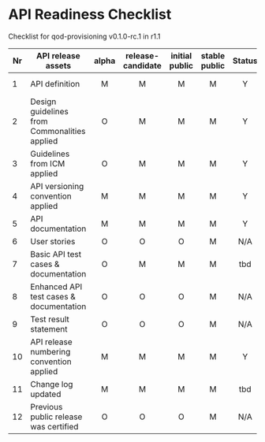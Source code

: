 # API Readiness Checklist

Checklist for qod-provisioning v0.1.0-rc.1 in r1.1

| Nr | API release assets  | alpha | release-candidate |  initial<br>public | stable<br> public | Status | Comments |
|----|----------------------------------------------|:-----:|:-----------------:|:-------:|:------:|:----:|------|
|  1 | API definition                               |   M   |         M         |    M    |    M   | Y    | /code/API_definitions/qod-provisioning.yaml |
|  2 | Design guidelines from Commonalities applied |   O   |         M         |    M    |    M   | Y    |      |
|  3 | Guidelines from ICM applied                  |   O   |         M         |    M    |    M   | Y    |      |
|  4 | API versioning convention applied            |   M   |         M         |    M    |    M   | Y    |      |
|  5 | API documentation                            |   M   |         M         |    M    |    M   | Y    | inline in YAML |
|  6 | User stories                                 |   O   |         O         |    O    |    M   | N/A  |      |
|  7 | Basic API test cases & documentation         |   O   |         M         |    M    |    M   | tbd  |      |
|  8 | Enhanced API test cases & documentation      |   O   |         O         |    O    |    M   | N/A  |      |
|  9 | Test result statement                        |   O   |         O         |    O    |    M   | N/A  |      |
| 10 | API release numbering convention applied     |   M   |         M         |    M    |    M   | Y    |      |
| 11 | Change log updated                           |   M   |         M         |    M    |    M   | tbd  | /CHANGELOG.md |
| 12 | Previous public release was certified        |   O   |         O         |    O    |    M   | N/A  |      |

